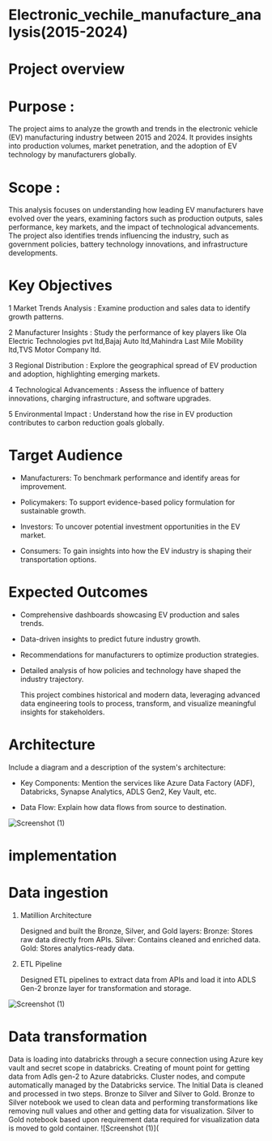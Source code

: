 # Electronic_vechile_manufacture_analysis(2015-2024)
# Project overview
# Purpose :
The project aims to analyze the growth and trends in the electronic vehicle (EV) manufacturing industry between 2015 and 2024. It provides insights into production volumes, market penetration, and the adoption of EV technology by manufacturers globally.
# Scope :
This analysis focuses on understanding how leading EV manufacturers have evolved over the years, examining factors such as production outputs, sales performance, key markets, and the impact of technological advancements. The project also identifies trends influencing the industry, such as government policies, battery technology innovations, and infrastructure developments.
# Key Objectives
1 Market Trends Analysis : Examine production and sales data to identify growth patterns.

2 Manufacturer Insights : Study the performance of key players like Ola Electric Technologies pvt ltd,Bajaj Auto ltd,Mahindra Last Mile Mobility ltd,TVS Motor Company ltd.

3 Regional Distribution : Explore the geographical spread of EV production and adoption, highlighting emerging markets.

4 Technological Advancements : Assess the influence of battery innovations, charging infrastructure, and software upgrades.

5 Environmental Impact : Understand how the rise in EV production contributes to carbon reduction goals globally.

# Target Audience
* Manufacturers: To benchmark performance and identify areas for improvement.
  
* Policymakers: To support evidence-based policy formulation for sustainable growth.

* Investors: To uncover potential investment opportunities in the EV market.

* Consumers: To gain insights into how the EV industry is shaping their transportation options.

# Expected Outcomes
* Comprehensive dashboards showcasing EV production and sales trends.

* Data-driven insights to predict future industry growth.

* Recommendations for manufacturers to optimize production strategies.
  
* Detailed analysis of how policies and technology have shaped the industry trajectory.

  This project combines historical and modern data, leveraging advanced data engineering tools to process, transform, and visualize meaningful insights for stakeholders.

# Architecture
  Include a diagram and a description of the system's architecture:

* Key Components: Mention the services like Azure Data Factory (ADF), Databricks, Synapse Analytics, ADLS Gen2, Key Vault, etc.

* Data Flow: Explain how data flows from source to destination.
  
![Screenshot (1)](https://github.com/GsrSanthosh/Electronic_vechile_manufacture_analysis-2015-2024-/blob/bd9518530c9181fef3ed8602286e21e1d6944ea5/EV_Project/Screenshot%202024-11-23%20142948.png
)
# implementation
# Data ingestion
1. Matillion Architecture
   
   Designed and built the Bronze, Silver, and Gold layers:
   Bronze: Stores raw data directly from APIs.
   Silver: Contains cleaned and enriched data.
   Gold: Stores analytics-ready data.
2. ETL Pipeline
   
   Designed ETL pipelines to extract data from APIs and load it into ADLS Gen-2 bronze layer for transformation and storage.

![Screenshot (1)](https://github.com/GsrSanthosh/Electronic_vechile_manufacture_analysis-2015-2024-/blob/187751a9a7b448c22a54061feab81485a144560b/Screenshot%202024-11-23%20191310.png)

# Data transformation
  Data is loading into databricks through a secure connection using Azure key vault and secret scope in databricks.
  Creating of mount point  for getting data from Adls gen-2 to Azure databricks.
  Cluster nodes, and compute automatically managed by the Databricks service.
  The Initial Data is cleaned and processed in two steps. Bronze to Silver and Silver to Gold.
  Bronze to Silver notebook we used to clean data and performing transformations like removing null values and other and getting data for visualization.
  Silver to Gold notebook based upon requirement data required for visualization data is moved to gold container.
![Screenshot (1)](


